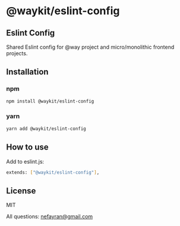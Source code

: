 # @waykit/eslint-config
## Eslint Config
Shared Eslint config for @way project and micro/monolithic frontend projects.

## Installation

### npm
```sh
npm install @waykit/eslint-config
```
### yarn
```sh
yarn add @waykit/eslint-config
```
## How to use
Add to eslint.js:
```sh
extends: ["@waykit/eslint-config"],
```
## License

MIT

All questions: nefayran@gmail.com